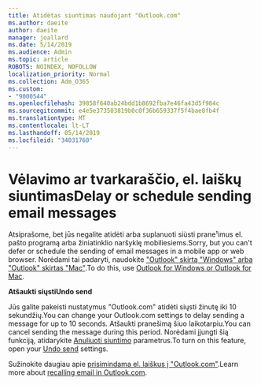 ```yaml
---
title: Atidėtas siuntimas naudojant "Outlook.com"
ms.author: daeite
author: daeite
manager: joallard
ms.date: 5/14/2019
ms.audience: Admin
ms.topic: article
ROBOTS: NOINDEX, NOFOLLOW
localization_priority: Normal
ms.collection: Adm_O365
ms.custom:
- "9000544"
ms.openlocfilehash: 39858f640ab24bdd1b8692fba7e46fa43d5f984c
ms.sourcegitcommit: e4e5e373503819b0c0f36b659337f5f4bae8fb4f
ms.translationtype: MT
ms.contentlocale: lt-LT
ms.lasthandoff: 05/14/2019
ms.locfileid: "34031760"
---
```

# <a name="delay-or-schedule-sending-email-messages"></a><span data-ttu-id="e2dae-102">Vėlavimo ar tvarkaraščio, el. laiškų siuntimas</span><span class="sxs-lookup"><span data-stu-id="e2dae-102">Delay or schedule sending email messages</span></span>

<span data-ttu-id="e2dae-103">Atsiprašome, bet jūs negalite atidėti arba suplanuoti siùsti prane¹imus el. pašto programą arba žiniatinklio naršyklę mobiliesiems.</span><span class="sxs-lookup"><span data-stu-id="e2dae-103">Sorry, but you can't defer or schedule the sending of email messages in a mobile app or web browser.</span></span> <span data-ttu-id="e2dae-104">Norėdami tai padaryti, naudokite ["Outlook" skirtą "Windows" arba "Outlook" skirtas "Mac"](https://products.office.com/outlook/email-and-calendar-software-microsoft-outlook).</span><span class="sxs-lookup"><span data-stu-id="e2dae-104">To do this, use [Outlook for Windows or Outlook for Mac](https://products.office.com/outlook/email-and-calendar-software-microsoft-outlook).</span></span>

<span data-ttu-id="e2dae-105">**Atšaukti siųsti**</span><span class="sxs-lookup"><span data-stu-id="e2dae-105">**Undo send**</span></span>

<span data-ttu-id="e2dae-106">Jūs galite pakeisti nustatymus "Outlook.com" atidėti siųsti žinutę iki 10 sekundžių.</span><span class="sxs-lookup"><span data-stu-id="e2dae-106">You can change your Outlook.com settings to delay sending a message for up to 10 seconds.</span></span> <span data-ttu-id="e2dae-107">Atšaukti pranešimą šiuo laikotarpiu.</span><span class="sxs-lookup"><span data-stu-id="e2dae-107">You can cancel sending the message during this period.</span></span> <span data-ttu-id="e2dae-108">Norėdami įjungti šią funkciją, atidarykite [Anuliuoti siuntimo](https://outlook.live.com/mail/options/mail/messageContent/undoSend) parametrus.</span><span class="sxs-lookup"><span data-stu-id="e2dae-108">To turn on this feature, open your [Undo send](https://outlook.live.com/mail/options/mail/messageContent/undoSend) settings.</span></span>

<span data-ttu-id="e2dae-109">Sužinokite daugiau apie [prisimindama el. laiškus į "Outlook.com"](https://support.office.com/article/c069ddde-5282-4085-8f4c-d7b133324f8a).</span><span class="sxs-lookup"><span data-stu-id="e2dae-109">Learn more about [recalling email in Outlook.com](https://support.office.com/article/c069ddde-5282-4085-8f4c-d7b133324f8a).</span></span>